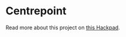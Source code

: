 Centrepoint
===========
Read more about this project on [this Hackpad](https://hackpad.com/DataKind-UK-July-DataDive-2015-rrhiXtLhj1W).
